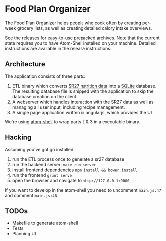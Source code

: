 # Food Plan Organizer

The Food Plan Organizer helps people who cook often by creating per-week grocery lists, as well as
creating detailed calory intake overviews.

See the releases for easy-to-use prepacked archives. Note that the current state requires you to have Atom-Shell installed on your machine.
Detailed instructions are available in the release instructions.

## Architecture

The application consists of three parts:

1. ETL binary which converts [SR27 nutrition data](http://www.ars.usda.gov/Services/docs.htm?docid=24912) into a [SQLite](https://github.com/mattn/go-sqlite3) database.
   The resulting database file is shipped with the application to skip the database creation on the client.
2. A webserver which handles interaction with the SR27 data as well as managing all user input, including recipe management.
3. A single page application written in angularjs, which provides the UI

We're using [atom-shell](https://github.com/atom/atom-shell) to wrap parts 2 & 3 in a executable binary.

## Hacking

Assuming you've got go installed:

1. run the ETL process once to generate a sr27 database
2. run the backend server: `make run_server`
3. install frontend dependencies `npm install && bower install`
4. run the frontend `grunt serve`
5. open the browser and navigate to `http://127.0.0.1:9000`

If you want to develop in the atom-shell you need to uncomment `main.js:47` and comment `main.js:48`

## TODOs

- Makefile to generate atom-shell
- Tests
- Planning UI